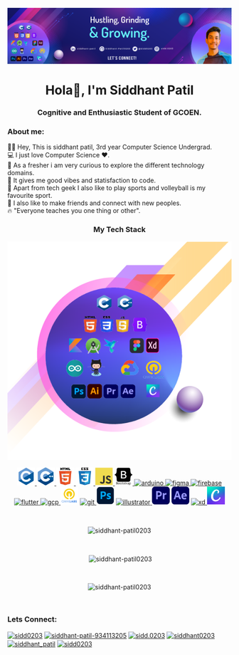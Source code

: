 ![Banner](https://github.com/Siddhant-Patil0203/Siddhant-Patil0203/blob/2b7fb796fc40ea2f507affa96f3dac68804fa799/My%20Background.png)
<h1 align="center">Hola👋, I'm Siddhant Patil</h1>
<h3 align="center">Cognitive and Enthusiastic Student of GCOEN.</h3>

<h3>About me:</h3>

<p>
👨‍🎓 Hey, This is siddhant patil, 3rd year Computer Science Undergrad.<br> 
💻 I just love Computer Science ❤️.<br>
🤔 As a fresher i am very curious to explore the different technology domains.<br>
🥰 It gives me good vibes and statisfaction to code.<br>
🏐 Apart from tech geek I also like to play sports and volleyball is my favourite sport.<br>
🙂 I also like to make friends and connect with new peoples. <br>
🔥  "Everyone teaches you one thing or other".<br>
</p><div>

<h3 align="center">My Tech Stack</h3>

<p align="center"><img src="https://github.com/Siddhant-Patil0203/Siddhant-Patil0203/blob/92dbb84abea9ff35d5b281c61de0cea2db908fd6/Tech%20stack.png"></p>

<p align="center"> 
  <a href="https://www.cprogramming.com/" target="_blank"> <img src="https://raw.githubusercontent.com/devicons/devicon/master/icons/c/c-original.svg" alt="c" width="40" height="40"/> </a>
  <a href="https://www.w3schools.com/cpp/" target="_blank"> <img src="https://raw.githubusercontent.com/devicons/devicon/master/icons/cplusplus/cplusplus-original.svg" alt="cplusplus" width="40" height="40"/> </a>
  <a href="https://www.w3.org/html/" target="_blank"> <img src="https://raw.githubusercontent.com/devicons/devicon/master/icons/html5/html5-original-wordmark.svg" alt="html5" width="40" height="40"/> </a>
  <a href="https://www.w3schools.com/css/" target="_blank"> <img src="https://raw.githubusercontent.com/devicons/devicon/master/icons/css3/css3-original-wordmark.svg" alt="css3" width="40" height="40"/> </a>
  <a href="https://developer.mozilla.org/en-US/docs/Web/JavaScript" target="_blank"> <img src="https://raw.githubusercontent.com/devicons/devicon/master/icons/javascript/javascript-original.svg" alt="javascript" width="40" height="40"/> </a>
  <a href="https://getbootstrap.com" target="_blank"> <img src="https://raw.githubusercontent.com/devicons/devicon/master/icons/bootstrap/bootstrap-plain-wordmark.svg" alt="bootstrap" width="40" height="40"/> </a>
  <a href="https://www.arduino.cc/" target="_blank"> <img src="https://cdn.worldvectorlogo.com/logos/arduino-1.svg" alt="arduino" width="40" height="40"/> </a>
  <a href="https://www.figma.com/" target="_blank"> <img src="https://www.vectorlogo.zone/logos/figma/figma-icon.svg" alt="figma" width="40" height="40"/> </a>
  <a href="https://firebase.google.com/" target="_blank"> <img src="https://www.vectorlogo.zone/logos/firebase/firebase-icon.svg" alt="firebase" width="40" height="40"/></a>
  <a href="https://flutter.dev" target="_blank"> <img src="https://www.vectorlogo.zone/logos/flutterio/flutterio-icon.svg" alt="flutter" width="40" height="40"/> </a>
  <a href="https://cloud.google.com" target="_blank"> <img src="https://www.vectorlogo.zone/logos/google_cloud/google_cloud-icon.svg" alt="gcp" width="40" height="40"/> </a>
  <img src="https://github.com/Siddhant-Patil0203/Siddhant-Patil0203/blob/a217055629dad73a764bc1b78fea4a4910ee2a16/16.png" width="40" height="40">
  <a href="https://git-scm.com/" target="_blank"> <img src="https://www.vectorlogo.zone/logos/git-scm/git-scm-icon.svg" alt="git" width="40" height="40"/> </a> 
  <a href="https://www.photoshop.com/en" target="_blank"><img src="https://github.com/Siddhant-Patil0203/Siddhant-Patil0203/blob/a217055629dad73a764bc1b78fea4a4910ee2a16/6.png" width="40" height="40"></a>
<a href="https://www.adobe.com/in/products/illustrator.html" target="_blank"> <img src="https://www.vectorlogo.zone/logos/adobe_illustrator/adobe_illustrator-icon.svg" alt="illustrator" width="40" height="40"/> </a>
<img src="https://github.com/Siddhant-Patil0203/Siddhant-Patil0203/blob/a217055629dad73a764bc1b78fea4a4910ee2a16/8.png" width="40" height="40">
<img src="https://github.com/Siddhant-Patil0203/Siddhant-Patil0203/blob/a217055629dad73a764bc1b78fea4a4910ee2a16/9.png" width="40" height="40">
  <a href="https://www.adobe.com/products/xd.html" target="_blank"> <img src="https://cdn.worldvectorlogo.com/logos/adobe-xd.svg" alt="xd" width="40" height="40"/> </a>
  <img src="https://github.com/Siddhant-Patil0203/Siddhant-Patil0203/blob/a217055629dad73a764bc1b78fea4a4910ee2a16/19.png" width="40" height="40">
</p>

<br>
<p align="center"><img align="center" src="https://github-readme-stats.vercel.app/api/top-langs?username=siddhant-patil0203&show_icons=true&theme=radical&count_private=true&hide=starslocale=en&layout=compact" alt="siddhant-patil0203" /></p>
<br>
<p align="center">&nbsp;<img align="center" src="https://github-readme-stats.vercel.app/api?username=siddhant-patil0203&show_icons=true&theme=radical&count_private=true&hide=starslocale=en" alt="siddhant-patil0203" /></p>
<br>
<p align="center"><img align="center" src="https://github-readme-streak-stats.herokuapp.com/?user=siddhant-patil0203&" alt="siddhant-patil0203" /></p>
<br>

<h3 align="left">Lets Connect:</h3>
<p align="left">
<a href="https://twitter.com/sidd0203" target="blank"><img align="center" src="https://raw.githubusercontent.com/rahuldkjain/github-profile-readme-generator/master/src/images/icons/Social/twitter.svg" alt="sidd0203" height="30" width="40" /></a>
<a href="https://linkedin.com/in/siddhant-patil-934113205" target="blank"><img align="center" src="https://raw.githubusercontent.com/rahuldkjain/github-profile-readme-generator/master/src/images/icons/Social/linked-in-alt.svg" alt="siddhant-patil-934113205" height="30" width="40" /></a>
<a href="https://instagram.com/sidd.0203" target="blank"><img align="center" src="https://raw.githubusercontent.com/rahuldkjain/github-profile-readme-generator/master/src/images/icons/Social/instagram.svg" alt="sidd.0203" height="30" width="40" /></a>
<a href="https://www.codechef.com/users/siddhant0203" target="blank"><img align="center" src="https://cdn.jsdelivr.net/npm/simple-icons@3.1.0/icons/codechef.svg" alt="siddhant0203" height="30" width="40" /></a>
<a href="https://www.hackerrank.com/siddhant_patil" target="blank"><img align="center" src="https://raw.githubusercontent.com/rahuldkjain/github-profile-readme-generator/master/src/images/icons/Social/hackerrank.svg" alt="siddhant_patil" height="30" width="40" /></a>
<a href="https://auth.geeksforgeeks.org/user/sidd0203" target="blank"><img align="center" src="https://raw.githubusercontent.com/rahuldkjain/github-profile-readme-generator/master/src/images/icons/Social/geeks-for-geeks.svg" alt="sidd0203" height="30" width="40" /></a>
</p>
